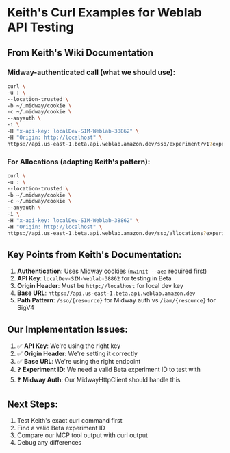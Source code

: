 # Keith's Curl Examples for Weblab API Testing

## From Keith's Wiki Documentation

### Midway-authenticated call (what we should use):

```bash
curl \
-u : \
--location-trusted \
-b ~/.midway/cookie \
-c ~/.midway/cookie \
--anyauth \
-i \
-H "x-api-key: localDev-SIM-Weblab-38862" \
-H "Origin: http://localhost" \
https://api.us-east-1.beta.api.weblab.amazon.dev/sso/experiment/v1?experimentId=TEST_183687
```

### For Allocations (adapting Keith's pattern):

```bash
curl \
-u : \
--location-trusted \
-b ~/.midway/cookie \
-c ~/.midway/cookie \
--anyauth \
-i \
-H "x-api-key: localDev-SIM-Weblab-38862" \
-H "Origin: http://localhost" \
https://api.us-east-1.beta.api.weblab.amazon.dev/sso/allocations?experimentId=TEST_EXPERIMENT_ID
```

## Key Points from Keith's Documentation:

1. **Authentication**: Uses Midway cookies (`mwinit --aea` required first)
2. **API Key**: `localDev-SIM-Weblab-38862` for testing in Beta
3. **Origin Header**: Must be `http://localhost` for local dev key
4. **Base URL**: `https://api.us-east-1.beta.api.weblab.amazon.dev`
5. **Path Pattern**: `/sso/{resource}` for Midway auth vs `/iam/{resource}` for SigV4

## Our Implementation Issues:

1. ✅ **API Key**: We're using the right key
2. ✅ **Origin Header**: We're setting it correctly  
3. ✅ **Base URL**: We're using the right endpoint
4. ❓ **Experiment ID**: We need a valid Beta experiment ID to test with
5. ❓ **Midway Auth**: Our MidwayHttpClient should handle this

## Next Steps:

1. Test Keith's exact curl command first
2. Find a valid Beta experiment ID
3. Compare our MCP tool output with curl output
4. Debug any differences